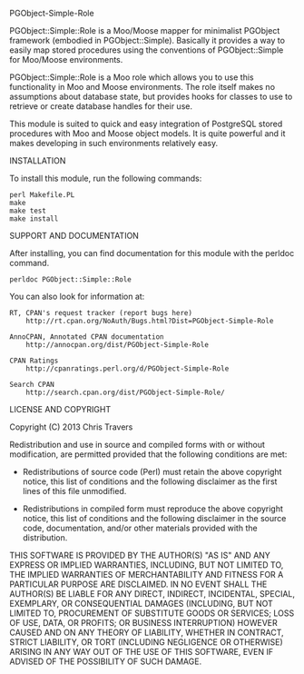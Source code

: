 PGObject-Simple-Role

PGObject::Simple::Role is a Moo/Moose mapper for minimalist PGObject framework 
(embodied in PGObject::Simple).  Basically it provides a way to easily map 
stored procedures using the conventions of PGObject::Simple for Moo/Moose 
environments.

PGObject::Simple::Role is a Moo role which allows you to use this functionality
in Moo and Moose environments.  The role itself makes no assumptions about 
database state, but provides hooks for classes to use to retrieve or create
database handles for their use.

This module is suited to quick and easy integration of PostgreSQL stored
procedures with Moo and Moose object models.  It is quite powerful and it makes
developing in such environments relatively easy.

INSTALLATION

To install this module, run the following commands:

	perl Makefile.PL
	make
	make test
	make install

SUPPORT AND DOCUMENTATION

After installing, you can find documentation for this module with the
perldoc command.

    perldoc PGObject::Simple::Role

You can also look for information at:

    RT, CPAN's request tracker (report bugs here)
        http://rt.cpan.org/NoAuth/Bugs.html?Dist=PGObject-Simple-Role

    AnnoCPAN, Annotated CPAN documentation
        http://annocpan.org/dist/PGObject-Simple-Role

    CPAN Ratings
        http://cpanratings.perl.org/d/PGObject-Simple-Role

    Search CPAN
        http://search.cpan.org/dist/PGObject-Simple-Role/


LICENSE AND COPYRIGHT

Copyright (C) 2013 Chris Travers

Redistribution and use in source and compiled forms with or without 
modification, are permitted provided that the following conditions are met:

*  Redistributions of source code (Perl) must retain the above
   copyright notice, this list of conditions and the following disclaimer as the
   first lines of this file unmodified.

*  Redistributions in compiled form must reproduce the above copyright
   notice, this list of conditions and the following disclaimer in the
   source code, documentation, and/or other materials provided with the 
   distribution.

THIS SOFTWARE IS PROVIDED BY THE AUTHOR(S) "AS IS" AND
ANY EXPRESS OR IMPLIED WARRANTIES, INCLUDING, BUT NOT LIMITED TO, THE IMPLIED
WARRANTIES OF MERCHANTABILITY AND FITNESS FOR A PARTICULAR PURPOSE ARE
DISCLAIMED. IN NO EVENT SHALL THE AUTHOR(S) BE LIABLE FOR
ANY DIRECT, INDIRECT, INCIDENTAL, SPECIAL, EXEMPLARY, OR CONSEQUENTIAL DAMAGES
(INCLUDING, BUT NOT LIMITED TO, PROCUREMENT OF SUBSTITUTE GOODS OR SERVICES;
LOSS OF USE, DATA, OR PROFITS; OR BUSINESS INTERRUPTION) HOWEVER CAUSED AND ON
ANY THEORY OF LIABILITY, WHETHER IN CONTRACT, STRICT LIABILITY, OR TORT
(INCLUDING NEGLIGENCE OR OTHERWISE) ARISING IN ANY WAY OUT OF THE USE OF THIS
SOFTWARE, EVEN IF ADVISED OF THE POSSIBILITY OF SUCH DAMAGE.
